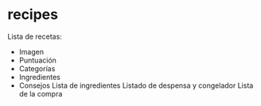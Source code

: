 # recipes

Lista de recetas:
- Imagen
- Puntuación
- Categorías
- Ingredientes
- Consejos
Lista de ingredientes
Listado de despensa y congelador
Lista de la compra
